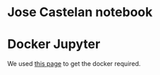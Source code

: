 Jose Castelan notebook
======================

# Docker Jupyter

We used [this page](https://towardsdatascience.com/jupyter-data-science-stack-docker-in-under-15-minutes-19d8f822bd45) to get the docker required.
